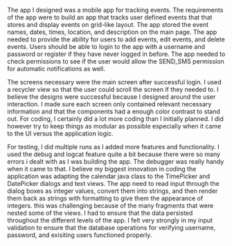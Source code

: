 The app I designed was a mobile app for tracking events. The requirements of the app were to build an app that tracks user defined events that that stores and display events on grid-like layout.
The app stored the event names, dates, times, location, and description on the main page. The app needed to provide the ability for users to add events, edit events, and delete events. Users should 
be able to login to the app with a username and password or register if they have never logged in before. The app needed to check permissions to see if the user would allow the SEND_SMS permission 
for automatic notifications as well. 

The screens necessary were the main screen after successful login. I used a recycler view so that the user could scroll the screen if they needed to. I believe the designs were successful because I 
designed around the user interaction. I made sure each screen only contained relevant necessary information and that the components had a enough color contrast to stand out. 
For coding, I certainly did a lot more coding than I initially planned. I did however try to keep things as modular as possible especially when it came to the UI versus the application logic. 

For testing, I did multiple runs as I added more features and functionality. I used the debug and logcat feature quite a bit because there were so many errors i dealt with as I was building the app.
The debugger was really handy when it came to that. 
I believe my biggest innovation in coding the application was adapting the calendar java class to the TimePicker and DatePicker dialogs and text views. The app need to read input through the dialog
boxes as integer values, convert them into strings, and then render them back as strings with formatting to give them the appearance of integers. this was challenging because of the many fragments 
that were nested some of the views. I had to ensure that the data persisted throughout the different levels of the app. I felt very strongly in my input validation to ensure that the database operations for verifying username, password, and exisiting users functioned properly.
